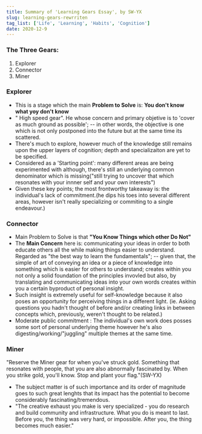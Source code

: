 ```yaml
---
title: Summary of 'Learning Gears Essay', by SW-YX
slug: learning-gears-rewrriten
tag_list: ['Life', 'Learning', 'Habits', 'Cognition']
date: 2020-12-9
---
```


### The Three Gears:

1. Explorer
2. Connector
3. Miner

### Explorer

- This is a stage which the main **Problem to Solve** is: **You don't know what yoy don't know**
- " High speed gear". He whose concern and primary objetive is to 'cover as much ground as possible';
 -- in other words, the objective is one which is not only postponed into the future but at the same time its scattered. 
- There's much to explore, however much of the knowledge still remains upon the upper layers of cognition; depth and specializaiton are yet to be specified. 
- Considered as a 'Starting point': many different areas are being experimented  with although, there's still an underlying common denominator which is missing("still trying to uncover that which resonates with your innner self and your own interests")
- Given these key points; the most frontworthy takeaway is: the individual's lack of commitment.(he dips his toes into several different areas, however isn't really specializing or commiting to a single endeavour.)


### Connector

- Main Problem to Solve is that **"You Know Things which other Do Not"**
- The **Main Concern** here is: communicating your ideas in order to both educate others all the while making things easier to understand. Regarded as "the best way to learn the fundamentals"; -- given that, the simple of art of conveying an idea or a piece of knowledge into something which is easier for others to understand; creates within you not only a solid foundation of the principles invovled but also, by translating and communicating ideas into your own words creates within you a certain byproduct of personal insight. 
- Such insight is extremely useful for self-knowledge because it also poses an opportunity for perceiving things in a different light. (ie. Asking questions you hadn't thought of before and/or creating links in between concepts which, previously, weren't thought to be related.)
- Moderate public commitment : The individual's own work does posses some sort of personal underlying theme however he's also digesting/working/"juggling" multiple themes at the same time.

### Miner

"Reserve the Miner gear for when you've struck gold. Something that resonates with people, that you are also abnormally fascinated by. When you strike gold, you'll know. Stop and plant your flag."(SW-YX)

- The subject matter is of such importance and its order of magnitude goes to such great lenghts that its impact has the potential to become considerably fascinating/tremendous.
- "The creative exhaust you make is very specialized - you do research and build community and infrastructure. What you do is meant to last. Before you, the thing was very hard, or impossible. After you, the thing becomes much easier."
